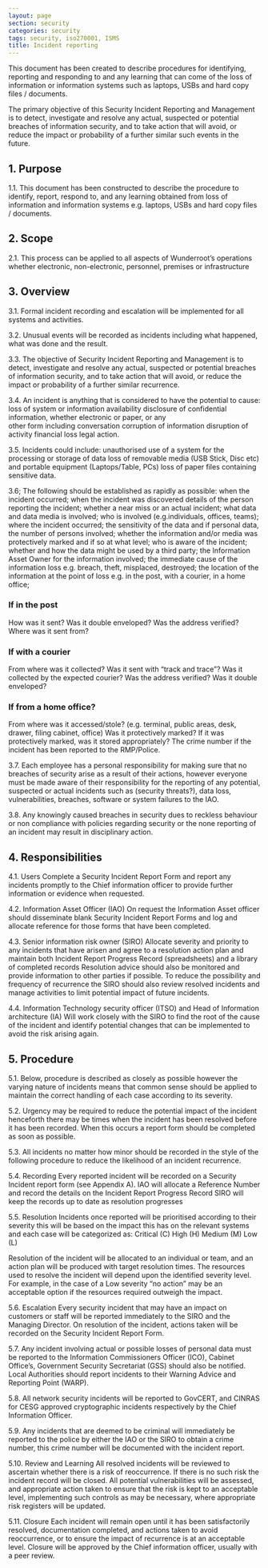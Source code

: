 ```yaml
---
layout: page
section: security
categories: security
tags: security, iso270001, ISMS
title: Incident reporting
---
```


This document has been created to describe procedures for identifying, reporting and responding to and any learning that can come of the loss of information or information systems such as laptops, USBs and hard copy files / documents.

The primary objective of this Security Incident Reporting and Management is to detect, investigate and resolve any actual, suspected or potential breaches of information security, and to take action that will avoid, or reduce the impact or probability of a further similar such events in the future.


## 1. Purpose
1.1. This document has been constructed to describe the procedure to identify, report,
respond to, and any learning obtained from loss of information and information systems e.g. laptops, USBs and hard copy files / documents.

## 2. Scope
2.1. This process can be applied to all aspects of Wunderroot’s operations whether electronic, non-electronic, personnel, premises or infrastructure

## 3. Overview
3.1. Formal incident recording and escalation will be implemented for all systems and activities.

3.2.  Unusual events will be recorded as incidents including what happened, what was done and the result.

3.3. The objective of Security Incident Reporting and Management is to detect, investigate and resolve any actual, suspected or potential breaches of information security, and to take
action that will avoid, or reduce the impact or probability of a further similar recurrence.

3.4. An incident is anything that is considered to have the potential to cause:
    loss of system or information availability 
           disclosure of confidential information, whether electronic or paper, or any  
other form including conversation
    corruption of information
    disruption of activity
    financial loss
    legal action.

3.5. Incidents could include:
    unauthorised use of a system for the processing or storage of data
    loss of removable media (USB Stick, Disc etc) and portable equipment
(Laptops/Table, PCs)
    loss of paper files containing sensitive data.

3.6; The following should be established as rapidly as possible:
when the incident occurred;
when the incident was discovered
details of the person reporting the incident;
whether a near miss or an actual incident;
what data and data media is involved;
who is involved (e.g.individuals, offices, teams);
where the incident occurred;
the sensitivity of the data and if personal data, the number of persons involved;
whether the information and/or media was protectively marked and if so at what
level;
who is aware of the incident;
whether and how the data might be used by a third party;
the Information Asset Owner for the information involved;
the immediate cause of the information loss e.g. breach, theft, misplaced,
destroyed;
the location of the information at the point of loss e.g. in the post, with a courier, in
a home office;

### If in the post
How was it sent?
Was it double enveloped?
Was the address verified?
Where was it sent from?

### If with a courier
From where was it collected?
Was it sent with “track and trace”?
Was it collected by the expected courier?
Was the address verified?
Was it double enveloped?

### If from a home office?
From where was it accessed/stole? (e.g. terminal, public areas,
desk, drawer, filing cabinet, office)
Was it protectively marked?
If it was protectively marked, was it stored appropriately?
The crime number if the incident has been reported to the RMP/Police.

3.7. Each employee has a personal responsibility for making sure that no breaches of security arise as a result of their actions, however everyone must be made aware of their responsibility for the reporting of any potential, suspected or actual incidents such as (security threats?), data loss, vulnerabilities, breaches, software or system failures to the IAO.

3.8. Any knowingly caused breaches in security dues to reckless behaviour or non compliance with policies regarding security or the none reporting of an incident may result in disciplinary action.

## 4. Responsibilities
4.1. Users
Complete a Security Incident Report Form and report any incidents promptly to the Chief information officer to provide further information or evidence when requested.

4.2. Information Asset Officer (IAO)
On request the Information Asset officer should disseminate blank Security Incident Report Forms and log and allocate reference for those forms that have been completed. 

4.3. Senior information risk owner (SIRO)
Allocate severity and priority to any incidents that have arisen and agree to a resolution action plan and maintain both Incident Report Progress Record (spreadsheets) and a library of completed records
Resolution advice should also be monitored and provide information to other parties if possible. To reduce the possibility and frequency of recurrence the SIRO should also review resolved incidents and manage activities to limit potential impact of future incidents.

4.4. Information Technology security officer (ITSO) and Head of Information architecture (IA)
Will work closely with the SIRO to find the root of the cause of the incident and identify potential changes that can be implemented to avoid the risk arising again.

## 5. Procedure
5.1. Below, procedure is described as closely as possible however the varying nature of incidents means that common sense should be applied to maintain the correct handling of each case according to its severity.

5.2. Urgency may be required to reduce the potential impact of the incident henceforth there may be times when the incident has been resolved before it has been recorded. When this occurs a report form should be completed as soon as possible.

5.3. All incidents no matter how minor should be recorded in the style of the following procedure to reduce the likelihood of an incident recurrence.

5.4. Recording
Every reported incident will be recorded on a Security Incident report form (see Appendix A). IAO will allocate a Reference Number and record the details on the Incident
Report Progress Record SIRO will keep the records up to date as resolution progresses

5.5. Resolution
Incidents once reported will be prioritised according to their severity this will be based on the impact this has on the relevant systems and each case will be categorized as:
Critical (C)
High (H)
Medium (M)
Low (L)

Resolution of the incident will be allocated to an individual or team, and an action plan will
be produced with target resolution times. The resources used to resolve the incident will
depend upon the identified severity level. For example, in the case of a Low severity “no
action” may be an acceptable option if the resources required outweigh the impact.

5.6. Escalation
Every security incident that may have an impact on customers or staff will be
reported immediately to the SIRO and the Managing Director. On resolution of the incident, actions taken will be recorded on the Security Incident Report Form.

5.7. Any incident involving actual or possible losses of personal data must be reported to the Information Commissioners Officer (ICO), Cabinet Office’s, Government Security Secretariat (GSS) should also be notified. Local Authorities should report incidents to their Warning Advice and Reporting Point (WARP).

5.8. All network security incidents will be reported to GovCERT, and CINRAS for CESG approved cryptographic incidents respectively by the Chief Information Officer.

5.9. Any incidents that are deemed to be criminal will immediately be reported to the police by either the IAO or the SIRO to obtain a crime number, this crime number will be documented with the incident report.

5.10. Review and Learning
All resolved incidents will be reviewed to ascertain whether there is a risk of reoccurrence.
If there is no such risk the incident record will be closed. All potential vulnerabilities will be
assessed, and appropriate action taken to ensure that the risk is kept to an acceptable level, implementing such controls as may be necessary, where appropriate risk registers will be updated.

5.11. Closure
Each incident will remain open until it has been satisfactorily resolved, documentation
completed, and actions taken to avoid reoccurrence, or to ensure the impact of
recurrence is at an acceptable level. Closure will be approved by the Chief information officer, usually with a peer review.